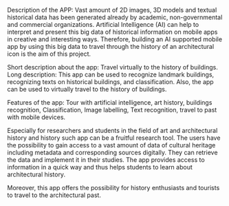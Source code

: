 Description of the APP: Vast amount of 2D images, 3D models and textual historical data has been generated already by academic, non-governmental and commercial organizations. Artificial Intelligence (AI) can help to interpret and present this big data of historical information on mobile apps in creative and interesting ways. Therefore, building an AI supported mobile app by using this big data to travel through the history of an architectural icon is the aim of this project.

Short description about the app: Travel virtually to the history of buildings.
Long description: This app can be used to recognize landmark buildings, recognizing texts on historical buildings, and classification. Also, the app can be used to virtually travel to the history of buildings.

Features of the app: Tour with artificial intelligence, art history, buildings recognition, Classification, Image labelling, Text recognition, travel to past with mobile devices.

Especially for researchers and students in the field of art and architectural history and history such app can be a fruitful research tool. The users have the possibility to gain access to a vast amount of data of cultural heritage including metadata and corresponding sources digitally. They can retrieve the data and implement it in their studies. The app provides access to information in a quick way and thus helps students to learn about architectural history.

Moreover, this app offers the possibility for history enthusiasts and tourists to travel to the architectural past.
